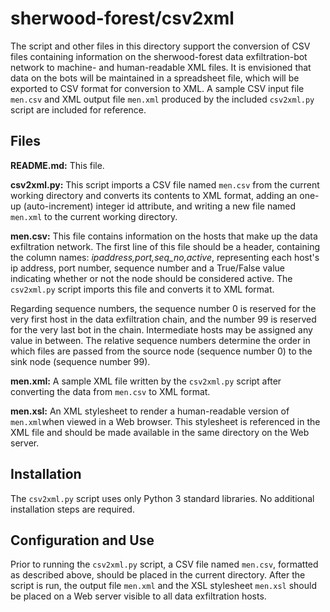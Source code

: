 # sherwood-forest/csv2xml

The script and other files in this directory support the conversion of CSV files containing information on the sherwood-forest data exfiltration-bot network to machine- and human-readable XML files. It is envisioned that data on the bots will be maintained in a spreadsheet file, which will be exported to CSV format for conversion to XML. A sample CSV input file ```men.csv``` and XML output file ```men.xml``` produced by the included ```csv2xml.py``` script are included for reference.

## Files

**README.md:** This file.

**csv2xml.py:** This script imports a CSV file named ```men.csv``` from the current working directory and converts its contents to XML format, adding an one-up (auto-increment) integer id attribute, and writing a new file named ```men.xml``` to the current working directory. 

**men.csv:** This file contains information on the hosts that make up the data exfiltration network. The first line of this file should be a header, containing the column names: *ipaddress,port,seq_no,active*, representing each host's ip address, port number, sequence number and a True/False value indicating whether or not the node should be considered active. The ```csv2xml.py``` script imports this file and converts it to XML format. 

Regarding sequence numbers, the sequence number 0 is reserved for the very first host in the data exfiltration chain, and the number 99 is reserved for the very last bot in the chain. Intermediate hosts may be assigned any value in between. The relative sequence numbers determine the order in which files are passed from the source node (sequence number 0) to the sink node (sequence number 99).

**men.xml:** A sample XML file written by the ```csv2xml.py``` script after converting the data from ```men.csv``` to XML format.

**men.xsl:** An XML stylesheet to render a human-readable version of ```men.xml```when viewed in a Web browser. This stylesheet is referenced in the XML file and should be made available in the same directory on the Web server. 

## Installation

The ```csv2xml.py``` script uses only Python 3 standard libraries. No additional installation steps are required.

## Configuration and Use

Prior to running the ```csv2xml.py``` script, a CSV file named ```men.csv```, formatted as described above, should be placed in the current directory. After the script is run, the output file ```men.xml``` and the XSL stylesheet ```men.xsl``` should be placed on a Web server visible to all data exfiltration hosts.
